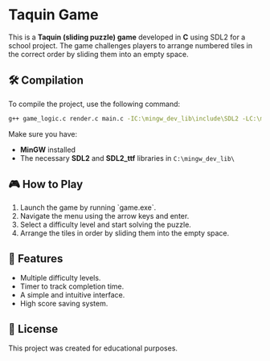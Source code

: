 
# Taquin Game

This is a **Taquin (sliding puzzle) game** developed in **C** using SDL2 for a school project. The game challenges players to arrange numbered tiles in the correct order by sliding them into an empty space.

## 🛠 Compilation

To compile the project, use the following command:

```bash
g++ game_logic.c render.c main.c -IC:\mingw_dev_lib\include\SDL2 -LC:\mingw_dev_lib\lib -w -Wl,-subsystem,windows -lmingw32 -lSDL2main -lSDL2 -lSDL2_ttf -o game
```

Make sure you have:
- **MinGW** installed
- The necessary **SDL2** and **SDL2_ttf** libraries in `C:\mingw_dev_lib\`

## 🎮 How to Play
1. Launch the game by running \`game.exe\`.
2. Navigate the menu using the arrow keys and enter.
3. Select a difficulty level and start solving the puzzle.
4. Arrange the tiles in order by sliding them into the empty space.

## 📌 Features
- Multiple difficulty levels.
- Timer to track completion time.
- A simple and intuitive interface.
- High score saving system.

## 📜 License
This project was created for educational purposes.

